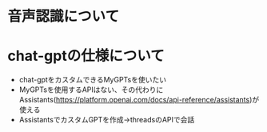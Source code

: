


# 音声認識について


# chat-gptの仕様について
- chat-gptをカスタムできるMyGPTsを使いたい
- MyGPTsを使用するAPIはない、その代わりにAssistants(https://platform.openai.com/docs/api-reference/assistants)が使える
- AssistantsでカスタムGPTを作成→threadsのAPIで会話
